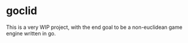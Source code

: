 # goclid
This is a very WIP project, with the end goal to be a non-euclidean game engine written in go.
